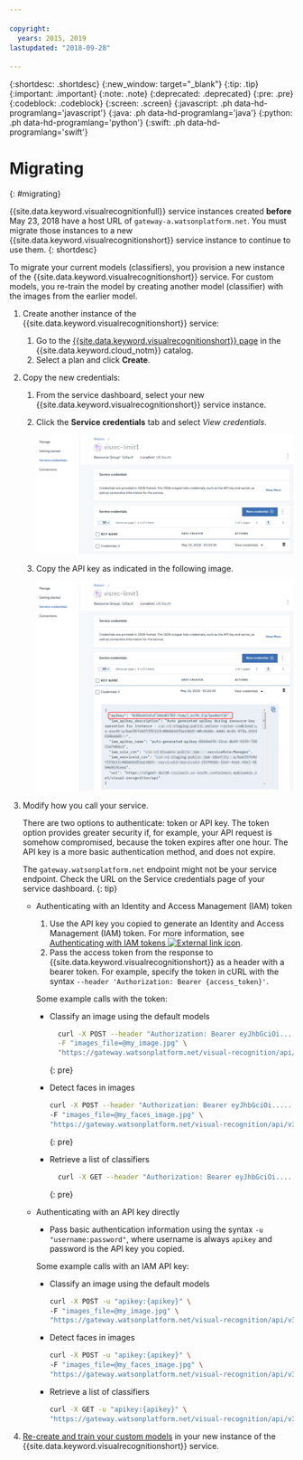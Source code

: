 ```yaml
---

copyright:
  years: 2015, 2019
lastupdated: "2018-09-28"

---
```


{:shortdesc: .shortdesc}
{:new_window: target="_blank"}
{:tip: .tip}
{:important: .important}
{:note: .note}
{:deprecated: .deprecated}
{:pre: .pre}
{:codeblock: .codeblock}
{:screen: .screen}
{:javascript: .ph data-hd-programlang='javascript'}
{:java: .ph data-hd-programlang='java'}
{:python: .ph data-hd-programlang='python'}
{:swift: .ph data-hd-programlang='swift'}

# Migrating
{: #migrating}

{{site.data.keyword.visualrecognitionfull}} service instances created **before** May 23, 2018 have a host URL of `gateway-a.watsonplatform.net`. You must migrate those instances to a new {{site.data.keyword.visualrecognitionshort}} service instance to continue to use them.
{: shortdesc}

To migrate your current models (classifiers), you provision a new instance of the {{site.data.keyword.visualrecognitionshort}} service. For custom models, you re-train the model by creating another model (classifier) with the images from the earlier model.

1.  Create another instance of the {{site.data.keyword.visualrecognitionshort}} service:
      1.  Go to the [{{site.data.keyword.visualrecognitionshort}} page](https://console.bluemix.net/catalog/services/visual-recognition) in the {{site.data.keyword.cloud_notm}} catalog.
      1.  Select a plan and click **Create**.
1.  Copy the new credentials:
    1.  From the service dashboard, select your new {{site.data.keyword.visualrecognitionshort}} service instance.
    1.  Click the **Service credentials** tab and select *View credentials*.

        ![Service credentials tab](images/apikey1.png)
    1.  Copy the API key as indicated in the following image.

        ![Service credentials tab](images/apikey2.png)

1.  Modify how you call your service.

    There are two options to authenticate: token or API key. The token option provides greater security if, for example, your API request is somehow compromised, because the token expires after one hour. The API key is a more basic authentication method, and does not expire.

    The `gateway.watsonplatform.net` endpoint might not be your service endpoint. Check the URL on the Service credentials page of your service dashboard.
    {: tip}

    - Authenticating with an Identity and Access Management (IAM) token

        1.  Use the API key you copied to generate an Identity and Access Management (IAM) token. For more information, see [Authenticating with IAM tokens ![External link icon](../../icons/launch-glyph.svg "External link icon")](/docs/services/watson/getting-started-iam.html#iamtoken).
        1.  Pass the access token from the response to {{site.data.keyword.visualrecognitionshort}} as a header with a bearer token. For example, specify the token in cURL with the syntax `--header 'Authorization: Bearer {access_token}'`.

      Some example calls with the token:

        - Classify an image using the default models

            ``` bash
              curl -X POST --header "Authorization: Bearer eyJhbGciOi......KIi8hdFs" \
              -F "images_file=@my_image.jpg" \
              "https://gateway.watsonplatform.net/visual-recognition/api/v3/classify?version=2018-03-19"
            ```
            {: pre}

        - Detect faces in images

            ```bash
            curl -X POST --header "Authorization: Bearer eyJhbGciOi......KIi8hdFs" \
            -F "images_file=@my_faces_image.jpg" \
            "https://gateway.watsonplatform.net/visual-recognition/api/v3/detect_faces?version=2018-03-19"
            ```
            {: pre}

        - Retrieve a list of classifiers

            ```bash
              curl -X GET --header "Authorization: Bearer eyJhbGciOi......KIi8hdFs" \      "https://gateway.watsonplatform.net/visual-recognition/api/v3/classifiers?version=2018-03-19"
            ```
            {: pre}

    - Authenticating with an API key directly

        - Pass basic authentication information using the syntax `-u "username:password"`, where username is always `apikey` and password is the API key you copied.

      Some example calls with an IAM API key:

        - Classify an image using the default models

            ```bash
            curl -X POST -u "apikey:{apikey}" \
            -F "images_file=@my_image.jpg" \
            "https://gateway.watsonplatform.net/visual-recognition/api/v3/classify?version=2018-03-19"
            ```

        - Detect faces in images

            ```bash
            curl -X POST -u "apikey:{apikey}" \
            -F "images_file=@my_faces_image.jpg" \
            "https://gateway.watsonplatform.net/visual-recognition/api/v3/detect_faces?version=2018-03-19"
            ```

        - Retrieve a list of classifiers

            ```bash
            curl -X GET -u "apikey:{apikey}" \
            "https://gateway.watsonplatform.net/visual-recognition/api/v3/classifiers?version=2018-03-19"
            ```

1.  [Re-create and train your custom models](tutorial-custom-classifier.html#creating-a-custom-model) in your new instance of the {{site.data.keyword.visualrecognitionshort}} service.
